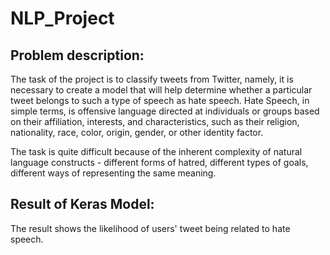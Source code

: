 # NLP_Project

## Problem description:
The task of the project is to classify tweets from Twitter, namely, it is necessary to
create a model that will help determine whether a particular tweet belongs to such a
type of speech as hate speech. Hate Speech, in simple terms, is offensive language
directed at individuals or groups based on their affiliation, interests, and
characteristics, such as their religion, nationality, race, color, origin, gender, or other
identity factor.

The task is quite difficult because of the inherent complexity of natural language
constructs - different forms of hatred, different types of goals, different ways of
representing the same meaning.

## Result of Keras Model:
The result shows the likelihood of users' tweet being related to hate speech.
